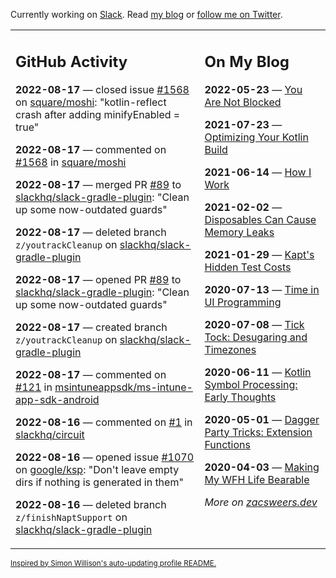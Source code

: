 Currently working on [Slack](https://slack.com/). Read [my blog](https://zacsweers.dev/) or [follow me on Twitter](https://twitter.com/ZacSweers).

<table><tr><td valign="top" width="60%">

## GitHub Activity
<!-- githubActivity starts -->
**2022-08-17** — closed issue [#1568](https://github.com/square/moshi/issues/1568) on [square/moshi](https://github.com/square/moshi): "kotlin-reflect crash after adding minifyEnabled = true"

**2022-08-17** — commented on [#1568](https://github.com/square/moshi/issues/1568#issuecomment-1218552760) in [square/moshi](https://github.com/square/moshi)

**2022-08-17** — merged PR [#89](https://github.com/slackhq/slack-gradle-plugin/pull/89) to [slackhq/slack-gradle-plugin](https://github.com/slackhq/slack-gradle-plugin): "Clean up some now-outdated guards"

**2022-08-17** — deleted branch `z/youtrackCleanup` on [slackhq/slack-gradle-plugin](https://github.com/slackhq/slack-gradle-plugin)

**2022-08-17** — opened PR [#89](https://github.com/slackhq/slack-gradle-plugin/pull/89) to [slackhq/slack-gradle-plugin](https://github.com/slackhq/slack-gradle-plugin): "Clean up some now-outdated guards"

**2022-08-17** — created branch `z/youtrackCleanup` on [slackhq/slack-gradle-plugin](https://github.com/slackhq/slack-gradle-plugin)

**2022-08-17** — commented on [#121](https://github.com/msintuneappsdk/ms-intune-app-sdk-android/issues/121#issuecomment-1218216484) in [msintuneappsdk/ms-intune-app-sdk-android](https://github.com/msintuneappsdk/ms-intune-app-sdk-android)

**2022-08-16** — commented on [#1](https://github.com/slackhq/circuit/issues/1#issuecomment-1217261530) in [slackhq/circuit](https://github.com/slackhq/circuit)

**2022-08-16** — opened issue [#1070](https://github.com/google/ksp/issues/1070) on [google/ksp](https://github.com/google/ksp): "Don't leave empty dirs if nothing is generated in them"

**2022-08-16** — deleted branch `z/finishNaptSupport` on [slackhq/slack-gradle-plugin](https://github.com/slackhq/slack-gradle-plugin)
<!-- githubActivity ends -->
</td><td valign="top" width="40%">

## On My Blog
<!-- blog starts -->
**2022-05-23** — [You Are Not Blocked](https://www.zacsweers.dev/you-are-not-blocked/)

**2021-07-23** — [Optimizing Your Kotlin Build](https://www.zacsweers.dev/optimizing-your-kotlin-build/)

**2021-06-14** — [How I Work](https://www.zacsweers.dev/how-i-work/)

**2021-02-02** — [Disposables Can Cause Memory Leaks](https://www.zacsweers.dev/disposables-can-cause-memory-leaks/)

**2021-01-29** — [Kapt's Hidden Test Costs](https://www.zacsweers.dev/kapts-hidden-test-costs/)

**2020-07-13** — [Time in UI Programming](https://www.zacsweers.dev/time-in-ui/)

**2020-07-08** — [Tick Tock: Desugaring and Timezones](https://www.zacsweers.dev/ticktock-desugaring-timezones/)

**2020-06-11** — [Kotlin Symbol Processing: Early Thoughts](https://www.zacsweers.dev/kotlin-symbol-processor-early-thoughts/)

**2020-05-01** — [Dagger Party Tricks: Extension Functions](https://www.zacsweers.dev/dagger-party-tricks-extension-functions/)

**2020-04-03** — [Making My WFH Life Bearable](https://www.zacsweers.dev/making-wfh-life-bearable/)
<!-- blog ends -->
_More on [zacsweers.dev](https://zacsweers.dev/)_
</td></tr></table>

<sub><a href="https://simonwillison.net/2020/Jul/10/self-updating-profile-readme/">Inspired by Simon Willison's auto-updating profile README.</a></sub>